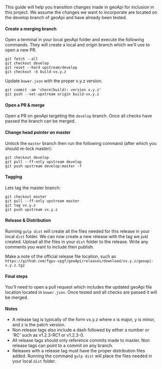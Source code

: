 This guide will help you transition changes made in geoApi for inclusion in this project. We assume the changes we want to incorporate are located on the develop branch of geoApi and have already been tested.

#### Create a merging branch

Open a terminal in your local geoApi folder and execute the following commands. They will create a local and origin branch which we'll use to open a new PR.

```shell
git fetch --all
git checkout develop
git reset --hard upstream/develop
git checkout -b build-vx.y.z
```

Update `bower.json` with the proper x.y.z version.

```shell
git commit -am 'chore(build): version x.y.z'
git push --set-upstream origin build-vx.y.z
```

#### Open a PR & merge

Open a PR on geoApi targeting the `develop` branch. Once all checks have passed the branch can be merged.

#### Change head pointer on master

Unlock the `master` branch then run the following command (after which you should re-lock master):

```shell
git checkout develop
git pull --ff-only upstream develop
git push upstream develop:master -f
```

#### Tagging

Lets tag the master branch:

```shell
git checkout master
git pull --ff-only upstream master
git tag vx.y.z
git push upstream vx.y.z
```

#### Release & Distribution


Running `gulp dist` will create all the files needed for this release in your local `dist` folder. We can now create a new release with the tag we just created. Upload all the files in your `dist` folder to the release. Write any comments you want to include then publish.

Make a note of the official release file location, such as `https://github.com/fgpv-vpgf/geoApi/releases/download/vx.y.z/geoapi-x.y.z.tgz`

#### Final steps

You'll need to open a pull request which includes the updated geoApi file location located in `bower.json`. Once tested and all checks are passed it will be merged.

#### Notes
- A release tag is typically of the form vx.y.z where x is major, y is minor, and z is the patch version.
- Non release tags also include a dash followed by either a number or 'RC' such as v1.2.3-RC1 or v1.2.3-0.
- All release tags should only reference commits made to master. Non release tags can point to a commit on any branch.
- Releases with a release tag must have the proper distribution files added. Running the command `gulp dist` will place the files needed in your local `dist` folder.
